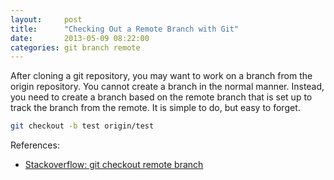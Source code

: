 ```yaml
---
layout:     post
title:      "Checking Out a Remote Branch with Git"
date:       2013-05-09 08:22:00
categories: git branch remote
---
```


After cloning a git repository, you may want to work on a branch from the origin repository. You cannot create a branch in the normal manner. Instead, you need to create a branch based on the remote branch that is set up to track the branch from the remote. It is simple to do, but easy to forget.

```bash
git checkout -b test origin/test
```

References:

* [Stackoverflow: git checkout remote branch](http://stackoverflow.com/questions/1783405/git-checkout-remote-branch)
